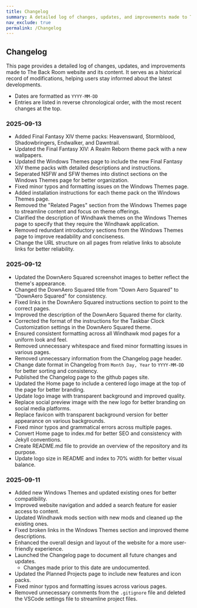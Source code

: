 ```yaml
---
title: Changelog
summary: A detailed log of changes, updates, and improvements made to The Back Room website and its content.
nav_exclude: true
permalink: /Changelog
---
```


## Changelog
This page provides a detailed log of changes, updates, and improvements made to The Back Room website and its content. It serves as a historical record of modifications, helping users stay informed about the latest developments.

- Dates are formatted as `YYYY-MM-DD`
- Entries are listed in reverse chronological order, with the most recent changes at the top.

### 2025-09-13

- Added Final Fantasy XIV theme packs: Heavensward, Stormblood, Shadowbringers, Endwalker, and Dawntrail.
- Updated the Final Fantasy XIV: A Realm Reborn theme pack with a new wallpapers.
- Updated the Windows Themes page to include the new Final Fantasy XIV theme packs with detailed descriptions and instructions.
- Seperated NSFW and SFW themes into distinct sections on the Windows Themes page for better organization.
- Fixed minor typos and formatting issues on the Windows Themes page.
- Added installation instructions for each theme pack on the Windows Themes page.
- Removed the "Related Pages" section from the Windows Themes page to streamline content and focus on theme offerings.
- Clarified the description of Windhawk themes on the Windows Themes page to specify that they require the Windhawk application.
- Removed redundant introductory sections from the Windows Themes page to improve readability and conciseness.
- Change the URL structure on all pages from relative links to absolute links for better reliability.

### 2025-09-12

- Updated the DownAero Squared screenshot images to better reflect the theme's appearance.
- Changed the DownAero Squared title from "Down Aero Squared" to "DownAero Squared" for consistency.
- Fixed links in the DownAero Squared instructions section to point to the correct pages.
- Improved the description of the DownAero Squared theme for clarity.
- Corrected the format of the instructions for the Taskbar Clock Customization settings in the DownAero Squared theme.
- Ensured consistent formatting across all Windhawk mod pages for a uniform look and feel.
- Removed unnecessary whitespace and fixed minor formatting issues in various pages.
- Removed unnecessary information from the Changelog page header.
- Change date format in Changelog from `Month Day, Year` to `YYYY-MM-DD` for better sorting and consistency.
- Published the Changelog page to the github pages site.
- Updated the Home page to include a centered logo image at the top of the page for better branding.
- Update logo image with transparent background and improved quality.
- Replace social preview image with the new logo for better branding on social media platforms.
- Replace favicon with transparent background version for better appearance on various backgrounds.
- Fixed minor typos and grammatical errors across multiple pages.
- Convert Home page to index.md for better SEO and consistency with Jekyll conventions.
- Create README.md file to provide an overview of the repository and its purpose.
- Update logo size in README and index to 70% width for better visual balance.

### 2025-09-11

- Added new Windows Themes and updated existing ones for better compatibility.
- Improved website navigation and added a search feature for easier access to content.
- Updated Windhawk mods section with new mods and cleaned up the existing ones.
- Fixed broken links in the Windows Themes section and improved theme descriptions.
- Enhanced the overall design and layout of the website for a more user-friendly experience.
- Launched the Changelog page to document all future changes and updates.
    - Changes made prior to this date are undocumented.
- Updated the Planned Projects page to include new features and icon packs.
- Fixed minor typos and formatting issues across various pages.
- Removed unnecessary comments from the `.gitignore` file and deleted the VSCode settings file to streamline project files.